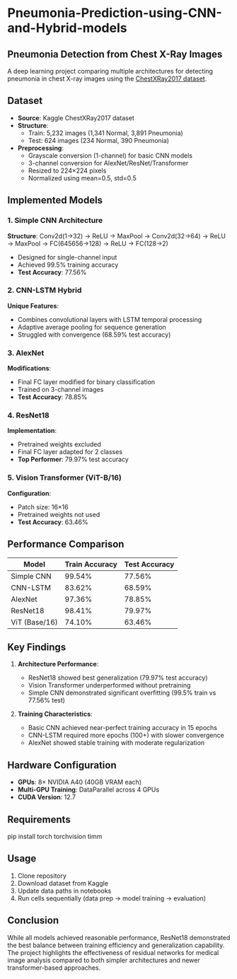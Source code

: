 # Pneumonia-Prediction-using-CNN-and-Hybrid-models

## Pneumonia Detection from Chest X-Ray Images

A deep learning project comparing multiple architectures for detecting pneumonia in chest X-ray images using the [ChestXRay2017 dataset](https://www.kaggle.com/datasets/paultimothymooney/chest-xray-pneumonia).

## Dataset
- **Source**: Kaggle ChestXRay2017 dataset
- **Structure**:
  - Train: 5,232 images (1,341 Normal, 3,891 Pneumonia)
  - Test: 624 images (234 Normal, 390 Pneumonia)
- **Preprocessing**:
  - Grayscale conversion (1-channel) for basic CNN models
  - 3-channel conversion for AlexNet/ResNet/Transformer
  - Resized to 224×224 pixels
  - Normalized using mean=0.5, std=0.5

## Implemented Models

### 1. Simple CNN Architecture
**Structure**:
Conv2d(1→32) → ReLU → MaxPool → Conv2d(32→64) → ReLU → MaxPool → FC(645656→128) → ReLU → FC(128→2)

- Designed for single-channel input
- Achieved 99.5% training accuracy
- **Test Accuracy**: 77.56%

### 2. CNN-LSTM Hybrid
**Unique Features**:
- Combines convolutional layers with LSTM temporal processing
- Adaptive average pooling for sequence generation
- Struggled with convergence (68.59% test accuracy)

### 3. AlexNet
**Modifications**:
- Final FC layer modified for binary classification
- Trained on 3-channel images
- **Test Accuracy**: 78.85%

### 4. ResNet18
**Implementation**:
- Pretrained weights excluded
- Final FC layer adapted for 2 classes
- **Top Performer**: 79.97% test accuracy

### 5. Vision Transformer (ViT-B/16)
**Configuration**:
- Patch size: 16×16
- Pretrained weights not used
- **Test Accuracy**: 63.46%

## Performance Comparison
| Model          | Train Accuracy | Test Accuracy |
|----------------|----------------|---------------|
| Simple CNN     | 99.54%         | 77.56%        |
| CNN-LSTM       | 83.62%         | 68.59%        |
| AlexNet        | 97.36%         | 78.85%        |
| ResNet18       | 98.41%         | 79.97%        |
| ViT (Base/16)  | 74.10%         | 63.46%        |

## Key Findings
1. **Architecture Performance**:
   - ResNet18 showed best generalization (79.97% test accuracy)
   - Vision Transformer underperformed without pretraining
   - Simple CNN demonstrated significant overfitting (99.5% train vs 77.56% test)

2. **Training Characteristics**:
   - Basic CNN achieved near-perfect training accuracy in 15 epochs
   - CNN-LSTM required more epochs (100+) with slower convergence
   - AlexNet showed stable training with moderate regularization

## Hardware Configuration
- **GPUs**: 8× NVIDIA A40 (40GB VRAM each)
- **Multi-GPU Training**: DataParallel across 4 GPUs
- **CUDA Version**: 12.7

## Requirements

pip install torch torchvision timm


## Usage
1. Clone repository
2. Download dataset from Kaggle
3. Update data paths in notebooks
4. Run cells sequentially (data prep → model training → evaluation)

## Conclusion
While all models achieved reasonable performance, ResNet18 demonstrated the best balance between training efficiency and generalization capability. The project highlights the effectiveness of residual networks for medical image analysis compared to both simpler architectures and newer transformer-based approaches.

